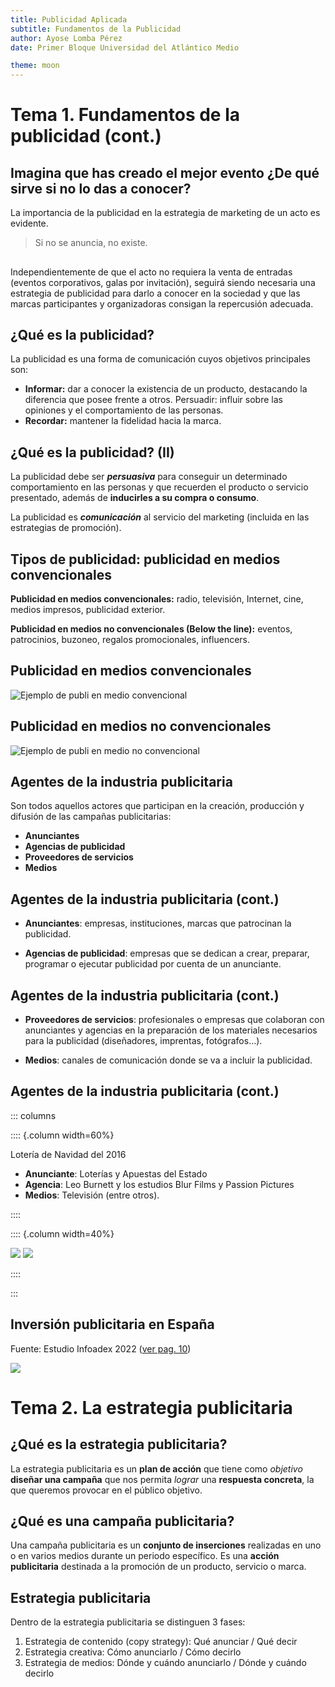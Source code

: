 ```yaml
---
title: Publicidad Aplicada
subtitle: Fundamentos de la Publicidad 
author: Ayose Lomba Pérez
date: Primer Bloque Universidad del Atlántico Medio

theme: moon
---
```


# Tema 1. Fundamentos de la publicidad (cont.)

## Imagina que has creado el mejor evento ¿De qué sirve si no lo das a conocer?

La importancia de la publicidad en la estrategia de marketing de un acto es evidente.

> Si no se anuncia, no existe.

## 

Independientemente de que el acto no requiera la venta de entradas (eventos corporativos,  galas por invitación), seguirá siendo necesaria una estrategia de publicidad para darlo a  conocer en la sociedad y que las marcas participantes y organizadoras consigan la  repercusión adecuada.

## ¿Qué es la publicidad?

La publicidad es una forma de comunicación cuyos objetivos principales son:

* **Informar:** dar a conocer la existencia de un producto, destacando la diferencia que posee  frente a otros.
Persuadir: influir sobre las opiniones y el comportamiento de las personas.
* **Recordar:** mantener la fidelidad hacia la marca.

## ¿Qué es la publicidad? (II)

La publicidad debe ser ***persuasiva*** para conseguir un determinado comportamiento en las personas y que recuerden el producto o servicio presentado, además de **inducirles a su  compra o consumo**.

La publicidad es ***comunicación*** al servicio del marketing (incluida en las estrategias de  promoción).

## Tipos de publicidad: publicidad en medios convencionales

**Publicidad en medios convencionales:** radio, televisión, Internet, cine, medios impresos,  publicidad exterior.

**Publicidad en medios no convencionales (Below the line):** eventos, patrocinios, buzoneo, regalos promocionales, influencers.

## Publicidad en medios convencionales

![Ejemplo de publi en medio convencional](images/rosamasqueuncolor.jpg)

## Publicidad en medios no convencionales

![Ejemplo de publi en medio no convencional](images/samsungBlancaSuarez.png)

## Agentes de la industria publicitaria

Son todos aquellos actores que participan en la creación, producción y difusión de las  campañas publicitarias:

- **Anunciantes**
- **Agencias de publicidad**
- **Proveedores de servicios**
- **Medios**

## Agentes de la industria publicitaria (cont.)

- **Anunciantes**: empresas, instituciones, marcas que patrocinan la publicidad.

- **Agencias de publicidad**: empresas que se dedican a crear, preparar, programar o ejecutar publicidad por cuenta de un anunciante.

## Agentes de la industria publicitaria (cont.)

- **Proveedores de servicios**: profesionales o empresas que colaboran con anunciantes y  agencias en la preparación de los materiales necesarios para la publicidad (diseñadores,  imprentas, fotógrafos…).

- **Medios**: canales de comunicación donde se va a incluir la publicidad.

## Agentes de la industria publicitaria (cont.)

::: columns

:::: {.column width=60%}

Lotería de Navidad del 2016

* **Anunciante**: Loterías y Apuestas del Estado
* **Agencia**: Leo Burnett y los estudios Blur Films y Passion Pictures
* **Medios**: Televisión (entre otros).


::::

:::: {.column width=40%}

 ![](images/justinoAnuncioLoteria.webp)
 ![](images/anuncioLoteria.jpg)

::::

:::

## Inversión publicitaria en España

Fuente: Estudio Infoadex 2022 ([ver pag. 10][EstudioInfodex2022])

 ![](images/EstudioInfoadex2022.jpg)

 [EstudioInfodex2022]:https://www.infoadex.es/home/wp-content/uploads/2022/02/Estudio-InfoAdex-2022-Resumen.pdf

# Tema 2. La estrategia publicitaria

## ¿Qué es la estrategia publicitaria?

La estrategia publicitaria es un **plan de acción** que tiene como _objetivo_ **diseñar una campaña**  que nos permita _lograr_ una **respuesta concreta**, la que queremos provocar en el público  objetivo.

## ¿Qué es una campaña publicitaria?

Una campaña publicitaria es un **conjunto de inserciones** realizadas en uno o en varios  medios durante un periodo específico. Es una **acción publicitaria** destinada a la promoción de  un producto, servicio o marca.

## Estrategia publicitaria
Dentro de la estrategia publicitaria se distinguen 3 fases: 

1. Estrategia de contenido (copy strategy): Qué anunciar / Qué decir  
2. Estrategia creativa: Cómo anunciarlo / Cómo decirlo
3. Estrategia de medios: Dónde y cuándo anunciarlo / Dónde y cuándo decirlo
